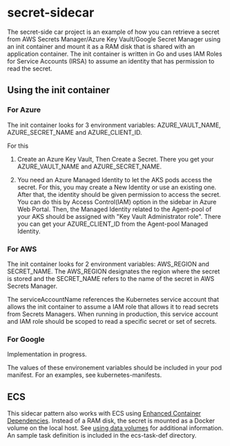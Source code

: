 # secret-sidecar
The secret-side car project is an example of how you can retrieve a secret from AWS Secrets Manager/Azure Key Vault/Google Secret Manager using an init container and mount it as a RAM disk that is shared with an application container. The init container is written in Go and uses IAM Roles for Service Accounts (IRSA) to assume an identity that has permission to read the secret. 

## Using the init container
### For Azure
The init container looks for 3 environment variables: AZURE_VAULT_NAME, AZURE_SECRET_NAME and AZURE_CLIENT_ID.

For this
1. Create an Azure Key Vault, Then Create a Secret. There you get your AZURE_VAULT_NAME and AZURE_SECRET_NAME.

2. You need an Azure Managed Identity to let the AKS pods access the secret. For this, you may create a New Identity or use an existing one. After that, the identity should be given permission to access the secret. You can do this by Access Control(IAM) option in the sidebar in Azure Web Portal. Then, the Managed Identity related to the Agent-pool of your AKS should be assigned with "Key Vault Administrator role".
There you can get your AZURE_CLIENT_ID from the Agent-pool Managed Identity.


### For AWS
The init container looks for 2 environment variables: AWS_REGION and SECRET_NAME. The AWS_REGION designates the region where the secret is stored and the SECRET_NAME refers to the name of the secret in AWS Secrets Manager.  

The serviceAccountName references the Kubernetes service account that allows the init container to assume a IAM role that allows it to read secrets from Secrets Managers.  When running in production, this service account and IAM role should be scoped to read a specific secret or set of secrets.

### For Google
Implementation in progress.

The values of these environement variables should be included in your pod manifest. For an examples, see kubernetes-manifests.


## ECS
This sidecar pattern also works with ECS using [Enhanced Container Dependencies](https://docs.aws.amazon.com/AmazonECS/latest/developerguide/task_definition_parameters.html#container_definition_dependson).  Instead of a RAM disk, the secret is mounted as a Docker volume on the local host. See [using data volumes](https://docs.aws.amazon.com/AmazonECS/latest/developerguide/using_data_volumes.html) for additional information.  An sample task definition is included in the ecs-task-def directory. 

